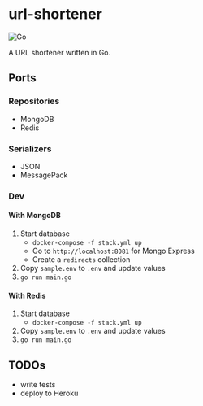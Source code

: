 # url-shortener

![Go](https://github.com/theantichris/url-shortener/workflows/Go/badge.svg)

A URL shortener written in Go.

## Ports

### Repositories

* MongoDB
* Redis

### Serializers

* JSON
* MessagePack

### Dev

#### With MongoDB

1. Start database
    * `docker-compose -f stack.yml up`
    * Go to `http://localhost:8081` for Mongo Express
    * Create a `redirects` collection
1. Copy `sample.env` to `.env` and update values
1. `go run main.go`

#### With Redis

1. Start database
    * `docker-compose -f stack.yml up`
1. Copy `sample.env` to `.env` and update values
1. `go run main.go`

## TODOs

* write tests
* deploy to Heroku

